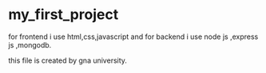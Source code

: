 # my_first_project
for frontend i use html,css,javascript and for backend i use node js ,express js ,mongodb.

this file is created by gna university.

